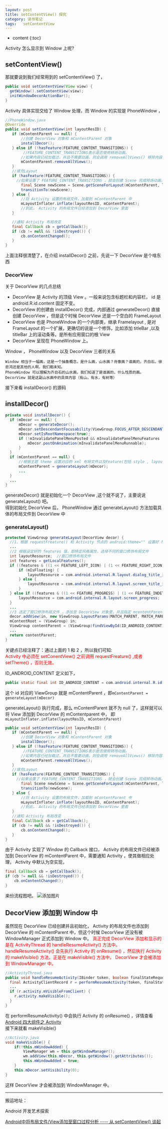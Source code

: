```yaml
---
layout: post
title: setContentView() 探究
category: 读书笔记
tags:   setContentView
---
```


* content
{:toc}

Activity 怎么显示到 Window 上呢?
## setContentView()
那就要说到我们经常用到的 setContentView() 了，
```java
public void setContentView(View view) {
  getWindow().setContentView(view);
  initWindowDecorActionBar();
}
```
Activity 具体实现交给了 Window 处理，而 Window 的实现是 PhoneWindow ，
```java
//PhoneWindow.java
@Override
public void setContentView(int layoutResID) {
   if (mContentParent == null) {
       //创建 DecorView 对象和 mContentParent 对象
       installDecor();
   } else if (!hasFeature(FEATURE_CONTENT_TRANSITIONS)) {
        //FEATURE_CONTENT_TRANSITIONS表示是否使用转场动画。
       //如果内容已经加载过，并且不需要动画，则会调用 removeAllViews() 移除内容以便重新填充 Layout 。
       mContentParent.removeAllViews();
   }
   //填充Layout
   if (hasFeature(FEATURE_CONTENT_TRANSITIONS)) {
     //如果设置了 FEATURE_CONTENT_TRANSITIONS ，就会创建 Scene 完成转场动画。
       final Scene newScene = Scene.getSceneForLayout(mContentParent, layoutResID , getContext());
       transitionTo(newScene);
   } else {
       //将 Activity 设置的布局文件，加载到 mContentParent 中
       mLayoutInflater.inflate(layoutResID, mContentParent);
       //到此， Activity 的布局文件已经添加到 DecorView 里面
   }

   //通知 Activity 布局改变
   final Callback cb = getCallback();
   if (cb != null && !isDestroyed()) {
       cb.onContentChanged();
   }
}
```
上面注释很清楚了，在介绍 installDecor() 之前，先说一下 DecorView 是个啥东西

###  DecorView
关于 DecorView 的几点总结
* DecorView 是 Activity 的顶级 View 。一般来说包含标题栏和内容栏， id 是 android.R.id.content 固定不变。   
* DecorView 的创建由 installDecor() 完成，内部通过 generateDecor() 直接创建 DecorView ，但是这个时候 DecorView 还是一个空白的 FrameLayout
* DecorView 也是 PhoneWindow 的一个内部类，继承 Framelayout , 是对 FrameLayout 的一个扩展，更确切的说是一个修饰，比如添加 titleBar ,以及 titleBar 上的滚动条等。是所有应用窗口的根 View
* DecorView 呈现在 PhoneWindow 上。

 Window ， PhoneWindow 以及 DecorView 三者的关系

```
Window 相当于一幅画，这是一个抽象概念。是什么画，山水画？肖像画？谁画的，齐白石，徐悲鸿还是其他的人啊，我们都未知。   
PhoneWindow 可以理解为齐白石的山水画，我们知道了是谁画的，什么性质的画。   
DecorView 就是这副山水画中的具体内容（有山，有水，有树等）     
```
接下来看 installDecor() 的源码
## installDecor()
```java
private void installDecor() {
  if (mDecor == null) {
      mDecor = generateDecor();
      mDecor.setDescendantFocusability(ViewGroup.FOCUS_AFTER_DESCENDANTS);
      mDecor.setIsRootNamespace(true);
      if (!mInvalidatePanelMenuPosted && mInvalidatePanelMenuFeatures != 0) {
          mDecor.postOnAnimation(mInvalidatePanelMenuRunnable);
      }
  }
  if (mContentParent == null) {
      //根据主题 theme 设置对应的 xml 布局文件以及Feature(包括 style , layout ,转场动画,属性等)到 DecorView 中。
      mContentParent = generateLayout(mDecor);
      ...
  }          
  ...
}
```
generateDecor() 就是初始化一个 DecorView ,这个就不说了，主要说说 generateLayout() 吧。   
得到初始化 DecorView 后， PhoneWindow 通过 generateLayout() 方法加载具体的布局文件到 DecorView 中


### generateLayout()
```java
protected ViewGroup generateLayout(DecorView decor) {
  //1、根据 requestFreature() 和 Activity 节点的 android:theme="" 设置好 features 值
  ...
  //2 根据设定好的 features 值，即特定风格属性，选择不同的窗口修饰布局文件
  int layoutResource;  //窗口修饰布局文件  
  int features = getLocalFeatures();
  if ((features & ((1 << FEATURE_LEFT_ICON) | (1 << FEATURE_RIGHT_ICON))) != 0) {
      if (mIsFloating) {
          layoutResource = com.android.internal.R.layout.dialog_title_icons;
      } else {
          layoutResource = com.android.internal.R.layout.screen_title_icons;
      }
  } else if ((features & ((1 << FEATURE_PROGRESS) | (1 << FEATURE_INDETERMINATE_PROGRESS))) != 0) {
      layoutResource = com.android.internal.R.layout.screen_progress;
  }
  ...
  //3 选定了窗口修饰布局文件 ，添加至 DecorView 对象里，并且指定 mcontentParent 值
  decor.addView(in, new ViewGroup.LayoutParams(MATCH_PARENT, MATCH_PARENT));
  mContentRoot = (ViewGroup) in;
  ViewGroup contentParent = (ViewGroup)findViewById(ID_ANDROID_CONTENT);
  ...
  return contentParent;
}
```

关键点已经注释了：通过上面的 1 和 2 ，所以我们可知:    
<font color="#ff000" > Activity 中必须在 setConentView() 之前调用 requestFreature() ,或者 setTheme() ，否则无效。</font>

ID_ANDROID_CONTENT 定义如下，
```java
public static final int ID_ANDROID_CONTENT = com.android.internal.R.id.content;
```
这个 id 对应的 ViewGroup 就是 mContentParent ，即`mContentParent = generateLayout(mDecor)`

generateLayout() 执行完成，那么 mContentParent 就不为 null 了，这样就可以将 View 添加到 DecorView 的 mContentparent 中，
即 `mLayoutInflater.inflate(layoutResID, mContentParent)`
```java
public void setContentView(int layoutResID) {
   if (mContentParent == null) {
       //创建 DecorView 对象和 mContentParent 对象
       installDecor();
   } else if (!hasFeature(FEATURE_CONTENT_TRANSITIONS)) {
        //FEATURE_CONTENT_TRANSITIONS表示是否使用转场动画。
       //如果内容已经加载过，并且不需要动画，则会调用 removeAllViews() 移除内容以便重新填充 Layout 。
       mContentParent.removeAllViews();
   }
   //填充Layout
   if (hasFeature(FEATURE_CONTENT_TRANSITIONS)) {
     //如果设置了 FEATURE_CONTENT_TRANSITIONS ，就会创建 Scene 完成转场动画。
       final Scene newScene = Scene.getSceneForLayout(mContentParent, layoutResID , getContext());
       transitionTo(newScene);
   } else {
       //将 Activity 设置的布局文件，加载到 mContentParent 中
       mLayoutInflater.inflate(layoutResID, mContentParent);
       //到此， Activity 的布局文件已经添加到 DecorView 里面
   }
   //通知 Activity 布局改变
   final Callback cb = getCallback();
   if (cb != null && !isDestroyed()) {
       cb.onContentChanged();
   }
}
```

由于 Activity 实现了 Window 的 Callback 接口， Activity 的布局文件已经被添加到 DecorView 的 mContentParent 中，需要通知 Activity ，使其做相应处理， Activity 中默认为空实现，
```java
final Callback cb = getCallback();
if (cb != null && !isDestroyed()) {
    cb.onContentChanged();
}
```

来份流程图吧。
![添加图片](../../../../images/setcontentview.png)

## DecorView 添加到 Window 中
虽然现在 DecorView 已经创建并且初始化， Activity 的布局文件也添加到 DecorView 的 mContentParent 中，但这个时候 DecorView 还没有被 WindowManager 正式添加到 Window 中。
<font color="#ff000" > 真正完成 DecorView 添加和显示的是在 ActivityThread 的 handleResumeActivity() 方法中。
handleResumeActivity() 会先执行 Activity 的 onResume() ，然后执行 Activity 的 makeVisible() 方法，正是在 makeVisible() 方法中， DecorView 才会被添加到 WindowManager 中。</font>
```java
//ActivityThread.java
public void handleResumeActivity(IBinder token, boolean finalStateRequest , boolean isForward ,String reason) {
  final ActivityClientRecord r = performResumeActivity(token, finalStateRequest , reason);
  ...
  if (r.activity.mVisibleFromClient) {
    r.activity.makeVisible();
  }
}              
```
在 performResumeActivity() 中会执行 Activity 的 onResume() ，详情查看 [ Android 四大组件之 Activity ](http://hoyouly.fun/2019/03/15/Android-Activity-Core/#activitythread--handleresumeactivity)    
接下来就看 makeVisible()

```java
//Activity.java
void makeVisible() {
    if(!this.mWindowAdded) {
        ViewManager wm = this.getWindowManager();
        wm.addView(this.mDecor, this.getWindow().getAttributes());
        this.mWindowAdded = true;
    }
    this.mDecor.setVisibility(0);
}
```
这样 DecorView 才会被添加到 WindowManager 中。

----
搬运地址：    

Android 开发艺术探索

[Android中将布局文件/View添加至窗口过程分析 ---- 从 setContentView() 谈起](https://blog.csdn.net/qinjuning/article/details/7226787)
